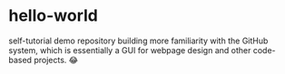 # hello-world
self-tutorial demo repository
building more familiarity with the GitHub system, which is essentially a GUI for webpage design and other code-based projects. :joy:
